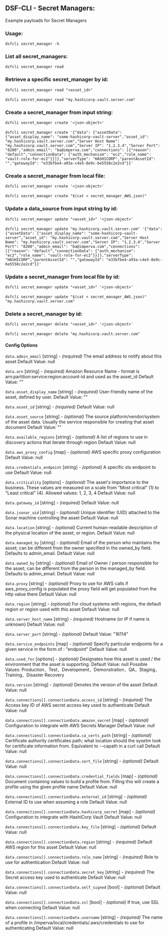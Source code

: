 ## DSF-CLI - Secret Managers:
Example payloads for Secret Managers

### Usage:
`dsfcli secret_manager -h`

### List all secret_managers:
`dsfcli secret_manager read`

### Retrieve a specific secret_manager by id:
`dsfcli secret_manager read "<asset_id>"`<br /><br />
`dsfcli secret_manager read "my.hashicorp.vault.server.com"`

### Create a secret_manager from input string:
`dsfcli secret_manager create '<json-object>'`<br /><br />
`dsfcli secret_manager create '{"data": {"assetData": {"asset_display_name": "some-hashicorp-vault-server","asset_id": "my.hashicorp.vault.server.com","Server Host Name": "my.hashicorp.vault.server.com","Server IP": "1.2.3.4","Server Port": "8200","admin_email": "ba@imperva.com","connections": [{"reason": "default","connectionData": {"auth_mechanism": "ec2","role_name": "vault-role-for-ec2"}}]},"serverType": "HASHICORP","parentAssetId": "","gatewayId": "e33bfbe4-a93a-c4e5-8e9c-6e5558c2e2cd"}}'`

### Create a secret_manager from local file:
`dsfcli secret_manager create '<json-object>'`<br /><br />`dsfcli secret_manager create "$(cat < secret_manager_AWS.json)"`

### Update a data_source from input string by id:
`dsfcli secret_manager update "<asset_id>" '<json-object>'`<br /><br />
`dsfcli secret_manager update "my.hashicorp.vault.server.com" '{"data": {"assetData": {"asset_display_name": "some-hashicorp-vault-server","asset_id": "my.hashicorp.vault.server.com","Server Host Name": "my.hashicorp.vault.server.com","Server IP": "1.2.3.4","Server Port": "8200","admin_email": "ba@imperva.com","connections": [{"reason": "default","connectionData": {"auth_mechanism": "ec2","role_name": "vault-role-for-ec2"}}]},"serverType": "HASHICORP","parentAssetId": "","gatewayId": "e33bfbe4-a93a-c4e5-8e9c-6e5558c2e2cd"}}'`

### Update a secret_manager from local file by id:
`dsfcli secret_manager update "<asset_id>" '<json-object>'`<br /><br />
`dsfcli secret_manager update "$(cat < secret_manager_AWS.json)" "my.hashicorp.vault.server.com"`

### Delete a secret_manager by id:
`dsfcli secret_manager delete "<asset_id>" '<json-object>'`<br /><br />
`dsfcli secret_manager delete "my.hashicorp.vault.server.com"`

#### Config Options ####

`data.admin_email` [string] - _(required)_ The email address to notify about this asset Default Value: null

`data.arn` [string] - _(required)_ Amazon Resource Name - format is arn:partition:service:region:account-id and used as the asset_id Default Value: ""

`data.asset_display_name` [string] - _(required)_ User-friendly name of the asset, defined by user. Default Value: ""

`data.asset_id` [string] - _(required)_  Default Value: null

`data.asset_source` [string] - _(optional)_ The source platform/vendor/system of the asset data. Usually the service responsible for creating that asset document Default Value: ""

`data.available_regions` [string] - _(optional)_ A list of regions to use in discovery actions that iterate through region Default Value: null

`data.aws_proxy_config` [map] - _(optional)_ AWS specific proxy configuration Default Value: null

`data.credentials_endpoint` [string] - _(optional)_ A specific sts endpoint to use Default Value: null

`data.criticality` [options] - _(optional)_ The asset's importance to the business. These values are measured on a scale from "Most critical" (1) to "Least critical" (4). Allowed values: 1, 2, 3, 4 Default Value: null

`data.gateway_id` [string] - _(required)_  Default Value: null

`data.jsonar_uid` [string] - _(optional)_ Unique identifier (UID) attached to the Sonar machine controlling the asset Default Value: null

`data.location` [string] - _(optional)_ Current human-readable description of the physical location of the asset, or region. Default Value: null

`data.managed_by` [string] - _(optional)_ Email of the person who maintains the asset; can be different from the owner specified in the owned_by field. Defaults to admin_email. Default Value: null

`data.owned_by` [string] - _(optional)_ Email of Owner / person responsible for the asset; can be different from the person in the managed_by field. Defaults to admin_email. Default Value: null

`data.proxy` [string] - _(optional)_ Proxy to use for AWS calls if aws_proxy_config is populated the proxy field will get populated from the http value there Default Value: null

`data.region` [string] - _(optional)_ For cloud systems with regions, the default region or region used with this asset Default Value: null

`data.server_host_name` [string] - _(required)_ Hostname (or IP if name is unknown) Default Value: null

`data.server_port` [string] - _(optional)_  Default Value: "16114"

`data.service_endpoints` [map] - _(optional)_ Specify particular endpoints for a given service in the form of <service name>: "endpoint" Default Value: null

`data.used_for` [options] - _(optional)_ Designates how this asset is used / the environment that the asset is supporting. Default Value: null Possible Values: Production`, `Test`, `Development`, `Demonstration`, `QA`, `Staging`, `Training`, `Disaster Recovery

`data.version` [string] - _(optional)_ Denotes the version of the asset Default Value: null

`data.connections[].connectionData.access_id` [string] - _(required)_ The Access key ID of AWS secret access key used to authenticate Default Value: null

`data.connections[].connectionData.amazon_secret` [map] - _(optional)_ Configuration to integrate with AWS Secrets Manager Default Value: null

`data.connections[].connectionData.ca_certs_path` [string] - _(optional)_ Certificate authority certificates path; what location should the sysetm look for certificate information from. Equivalent to --capath in a curl call Default Value: null

`data.connections[].connectionData.cert_file` [string] - _(optional)_  Default Value: null

`data.connections[].connectionData.credential_fields` [map] - _(optional)_ Document containing values to build a profile from. Filling this will create a profile using the given profile name Default Value: null

`data.connections[].connectionData.external_id` [string] - _(optional)_ External ID to use when assuming a role Default Value: null

`data.connections[].connectionData.hashicorp_secret` [map] - _(optional)_ Configuration to integrate with HashiCorp Vault Default Value: null

`data.connections[].connectionData.key_file` [string] - _(optional)_  Default Value: null

`data.connections[].connectionData.region` [string] - _(required)_ Default AWS region for this asset Default Value: null

`data.connections[].connectionData.role_name` [string] - _(required)_ Role to use for authentication Default Value: null

`data.connections[].connectionData.secret_key` [string] - _(required)_ The Secret access key used to authenticate Default Value: null

`data.connections[].connectionData.self_signed` [bool] - _(optional)_  Default Value: null

`data.connections[].connectionData.ssl` [bool] - _(optional)_ If true, use SSL when connecting Default Value: null

`data.connections[].connectionData.username` [string] - _(required)_ The name of a profile in /imperva/local/credentials/.aws/credentials to use for authenticating Default Value: null
